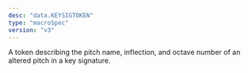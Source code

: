 ```yaml
---
desc: "data.KEYSIGTOKEN"
type: "macroSpec"
version: "v3"
---
```


A token describing the pitch name, inflection, and octave number of an altered pitch
in
a key signature.